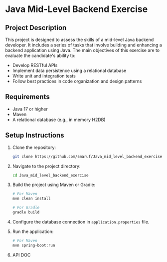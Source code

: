 # Java Mid-Level Backend Exercise

## Project Description

This project is designed to assess the skills of a mid-level Java backend developer. It includes a series of tasks that involve building and enhancing a backend application using Java. The main objectives of this exercise are to evaluate the candidate's ability to:

- Develop RESTful APIs
- Implement data persistence using a relational database
- Write unit and integration tests
- Follow best practices in code organization and design patterns

## Requirements

- Java 17 or higher
- Maven
- A relational database (e.g., in memory H2DB)

## Setup Instructions

1. Clone the repository:

    ```bash
    git clone https://github.com/smaruf/Java_mid_level_backend_exercise.git
    ```

2. Navigate to the project directory:

    ```bash
    cd Java_mid_level_backend_exercise
    ```

3. Build the project using Maven or Gradle:

    ```bash
    # For Maven
    mvn clean install

    # For Gradle
    gradle build
    ```

4. Configure the database connection in `application.properties` file.

5. Run the application:

    ```bash
    # For Maven
    mvn spring-boot:run
   
6. API DOC
   